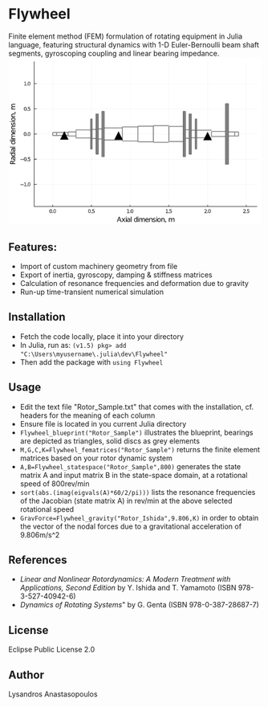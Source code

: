 # Flywheel
Finite element method (FEM) formulation of rotating equipment in Julia language, featuring structural dynamics with 1-D  Euler-Bernoulli beam shaft segments, gyroscoping coupling and linear bearing impedance.\
<img src= "pictures/SampleBlue.PNG"  width="600">

## Features:
* Import of custom machinery geometry from file
* Export of inertia, gyroscopy, damping & stiffness matrices
* Calculation of resonance frequencies and deformation due to gravity
* Run-up time-transient numerical simulation

## Installation
* Fetch the code locally, place it into your directory
* In Julia, run as: `(v1.5) pkg> add "C:\Users\myusername\.julia\dev\Flywheel"`
* Then add the package with `using Flywheel`

## Usage
* Edit the text file "Rotor_Sample.txt" that comes with the installation, cf. headers for the meaning of each column
* Ensure file is located in you current Julia directory
* `Flywheel_blueprint("Rotor_Sample")` illustrates the blueprint, bearings are depicted as triangles, solid discs as grey elements
* `M,G,C,K=Flywheel_fematrices("Rotor_Sample")` returns the finite element matrices based on your rotor dynamic system
* `A,B=Flywheel_statespace("Rotor_Sample",800)` generates the state matrix A and input matrix B in the state-space domain, at a rotational speed of 800rev/min
* `sort(abs.(imag(eigvals(A)*60/2/pi)))` lists the resonance frequencies of the Jacobian (state matrix A) in rev/min at the above selected rotational speed
* `GravForce=Flywheel_gravity("Rotor_Ishida",9.806,K)` in order to obtain the vector of the nodal forces due to a gravitational acceleration of 9.806m/s^2

## References
* *Linear and Nonlinear Rotordynamics: A Modern Treatment with Applications, Second Edition* by Y. Ishida and T. Yamamoto (ISBN 978-3-527-40942-6)
* *Dynamics of Rotating Systems*" by G. Genta (ISBN 978-0-387-28687-7)

## License
Eclipse Public License 2.0

## Author
Lysandros Anastasopoulos
